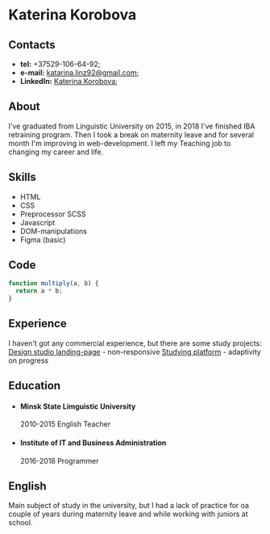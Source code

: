 # Katerina Korobova

## Contacts

- **tel:** +37529-106-64-92;
- **e-mail:** katarina.linz92@gmail.com;
- **LinkedIn:** [Katerina Korobova](https://www.linkedin.com/in/katerina-korobova);

## About

I've graduated from Linguistic University on 2015, in 2018 I've finished IBA retraining program. Then I took a break on maternity leave and for several month I'm improving in web-development. I left my Teaching job to changing my career and life.

## Skills

- HTML
- CSS
- Preprocessor SCSS
- Javascript
- DOM-manipulations
- Figma (basic)

## Code

```javascript
function multiply(a, b) {
  return a * b;
}
```

## Experience

I haven't got any commercial experience, but there are some study projects:
[Design studio landing-page](https://katwind.github.io/design/) - non-responsive
[Studying platform](https://katwind.github.io/platform/) - adaptivity on progress

## Education

- #### Minsk State Limguistic University

  2010-2015
  English Teacher

- #### Institute of IT and Business Administration
  2016-2018
  Programmer

## English

Main subject of study in the university, but I had a lack of practice for oa couple of years during maternity leave and while working with juniors at school.
